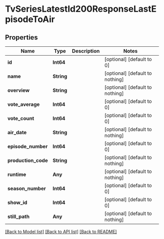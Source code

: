 # TvSeriesLatestId200ResponseLastEpisodeToAir


## Properties
Name | Type | Description | Notes
------------ | ------------- | ------------- | -------------
**id** | **Int64** |  | [optional] [default to 0]
**name** | **String** |  | [optional] [default to nothing]
**overview** | **String** |  | [optional] [default to nothing]
**vote_average** | **Int64** |  | [optional] [default to 0]
**vote_count** | **Int64** |  | [optional] [default to 0]
**air_date** | **String** |  | [optional] [default to nothing]
**episode_number** | **Int64** |  | [optional] [default to 0]
**production_code** | **String** |  | [optional] [default to nothing]
**runtime** | **Any** |  | [optional] [default to nothing]
**season_number** | **Int64** |  | [optional] [default to 0]
**show_id** | **Int64** |  | [optional] [default to 0]
**still_path** | **Any** |  | [optional] [default to nothing]


[[Back to Model list]](../README.md#models) [[Back to API list]](../README.md#api-endpoints) [[Back to README]](../README.md)


